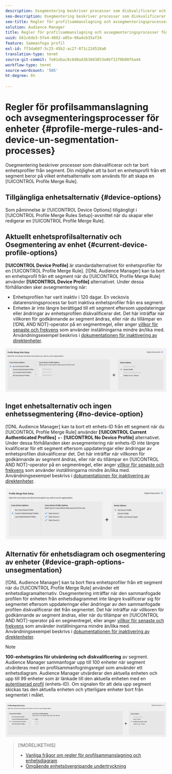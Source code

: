 ```yaml
---
description: Osegmentering beskriver processer som diskvalificerar och tar bort enhetsprofiler från segment. Din möjlighet att ta bort en enhetsprofil från ett segment beror på vilket enhetsalternativ som används för att skapa en profilkopplingsregel.
seo-description: Osegmentering beskriver processer som diskvalificerar och tar bort enhetsprofiler från segment. Din möjlighet att ta bort en enhetsprofil från ett segment beror på vilket enhetsalternativ som används för att skapa en profilkopplingsregel.
seo-title: Regler för profilsammanslagning och avsegmenteringsprocesser för enheter
solution: Audience Manager
title: Regler för profilsammanslagning och avsegmenteringsprocesser för enheter
uuid: b61c6de3-5fe4-4892-a05a-96a4cb35af34
feature: Sammanfoga profil
exl-id: ff3da607-5c25-45b2-ac27-071c22d518a0
translation-type: tm+mt
source-git-commit: fe01ebac8c0d0ad3630d3853e0bf32f0b00f6a44
workflow-type: tm+mt
source-wordcount: '505'
ht-degree: 6%

---
```


# Regler för profilsammanslagning och avsegmenteringsprocesser för enheter {#profile-merge-rules-and-device-un-segmentation-processes}

Osegmentering beskriver processer som diskvalificerar och tar bort enhetsprofiler från segment. Din möjlighet att ta bort en enhetsprofil från ett segment beror på vilket enhetsalternativ som används för att skapa en [!UICONTROL Profile Merge Rule].

## Tillgängliga enhetsalternativ {#device-options}

Som påminnelse är [!UICONTROL Device Options] tillgängligt i [!UICONTROL Profile Merge Rules Setup]-avsnittet när du skapar eller redigerar en [!UICONTROL Profile Merge Rule].

## Aktuellt enhetsprofilsalternativ och Osegmentering av enhet {#current-device-profile-options}

**[!UICONTROL Device Profile]** är standardalternativet för enhetsprofiler för en  [!UICONTROL Profile Merge Rule]. [!DNL Audience Manager] kan ta bort en enhetsprofil från ett segment när du  [!UICONTROL Profile Merge Rule] använder  **[!UICONTROL Device Profile]** alternativet. Under dessa förhållanden sker avsegmentering när:

* Enhetsprofilen har varit inaktiv i 120 dagar. En veckovis datarensningsprocess tar bort inaktiva enhetsprofiler från era segment.
* Enheten är inte längre berättigad till ett segment eftersom uppdateringar eller ändringar av enhetsprofilen diskvalificerar det. Det här inträffar när villkoren för godkännande av segment ändras, eller när du tillämpar en [!DNL AND NOT]-operator på en segmentregel, eller anger [villkor för senaste och frekvens](../segments/recency-and-frequency.md) som använder inställningarna mindre än/lika med. Användningsexempel beskrivs i [dokumentationen för inaktivering av direktenheter](instant-cross-device-suppression.md).

![endast enhet](assets/device-only.png)

## Inget enhetsalternativ och ingen enhetssegmentering {#no-device-option}

[!DNL Audience Manager] kan ta bort ett enhets-ID från ett segment när du  [!UICONTROL Profile Merge Rule] använder  **[!UICONTROL Current Authenticated Profiles]** +- **[!UICONTROL No Device Profile]** alternativet. Under dessa förhållanden sker avsegmentering när enhets-ID inte längre kvalificerar för ett segment eftersom uppdateringar eller ändringar av enhetsprofilen diskvalificerar det. Det här inträffar när villkoren för godkännande av segment ändras, eller när du tillämpar en [!UICONTROL AND NOT]-operator på en segmentregel, eller anger [villkor för senaste och frekvens](../segments/recency-and-frequency.md) som använder inställningarna mindre än/lika med. Användningsexempel beskrivs i [dokumentationen för inaktivering av direktenheter](instant-cross-device-suppression.md).

![](assets/current-no-device.png)

## Alternativ för enhetsdiagram och osegmentering av enheter {#device-graph-options-unsegmentation}

[!DNL Audience Manager] kan ta bort flera enhetsprofiler från ett segment när du  [!UICONTROL Profile Merge Rule] använder ett enhetsdiagramalternativ. Osegmentering inträffar när den sammanfogade profilen för enheten från enhetsdiagrammet inte längre kvalificerar sig för segmentet eftersom uppdateringar eller ändringar av den sammanfogade profilen diskvalificerar det från segmentet. Det här inträffar när villkoren för godkännande av segment ändras, eller när du tillämpar en [!UICONTROL AND NOT]-operator på en segmentregel, eller anger [villkor för senaste och frekvens](../segments/recency-and-frequency.md) som använder inställningarna mindre än/lika med. Användningsexempel beskrivs i [dokumentationen för inaktivering av direktenheter](instant-cross-device-suppression.md).

>[!NOTE]
>
>**100-enhetsgräns för utvärdering och diskvalificering** av segment.
>Audience Manager sammanfogar upp till 100 enheter när segment utvärderas med en profilsammanfogningsregel som använder ett enhetsdiagram. Audience Manager utvärderar den aktuella enheten och upp till 99 enheter som är länkade till den aktuella enheten med en [autentiserad profil](../../reference/visitor-authentication-states.md) (enhets-ID). Om signalen för att dela upp segment skickas tas den aktuella enheten och ytterligare enheter bort från segmentet i målet.

![](assets/last-device-graph.png)

>[!MORELIKETHIS]
>
>* [Vanliga frågor om regler för profilsammanslagning och enhetsdiagram](../../faq/faq-profile-merge.md)
>* [Omgående enhetsövergripande undertryckning](instant-cross-device-suppression.md)

